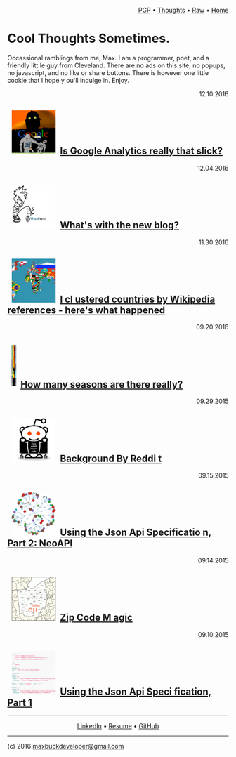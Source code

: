 


<p align=right>
  <a href='maxwellbuck.pub'>PGP</a>
  •
  <a href='fb-highlights.html'>Thoughts</a>
  •
  <a href=INDEX.md>Raw</a>
  •
  <a href='index.html'>Home</a>
  
</p>







# Cool Thoughts Sometimes.

Occassional ramblings from me, Max. I am a programmer, poet, and a friendly litt
le guy from Cleveland.  There are no ads on this site, no popups, no javascript,
 and no like or share buttons.  There is however one little cookie that I hope y
ou'll indulge in. Enjoy. 


<p align=right>12.10.2016</p><h2><img src="images/Google-Big-Brother.png" width=
"100" height="100" 				 hspace="10"><a href=google-analytics-aint-that-slick-hom
ie.html>Is Google Analytics really that slick?</a></h2>
<p align=right>12.04.2016</p><h2><img src="images/fuck-wordpress.jpg" width="100
" height="100" 				 hspace="10"><a href=whats-with-the-new-blog.html>What's with
 the new blog?</a></h2>
<p align=right>11.30.2016</p><h2><img src="images/countries-of-the-world.jpg" wi
dth="100" height="100" 				 hspace="10"><a href=countries-by-wikipedia.html>I cl
ustered countries by Wikipedia references - here's what happened</a></h2>
<p align=right>09.20.2016</p><h2><img src="images/seasons-ftimage.jpg" width="10
0" height="100" 				 hspace="10"><a href=how-many-seasons.html>How many seasons 
are there really?</a></h2>
<p align=right>09.29.2015</p><h2><img src="images/redditapi.png" width="100" hei
ght="100" 				 hspace="10"><a href=background-by-reddit.html>Background By Reddi
t</a></h2>
<p align=right>09.15.2015</p><h2><img src="images/graphdb.png" width="100" heigh
t="100" 				 hspace="10"><a href=json-api-2.html>Using the Json Api Specificatio
n, Part 2: NeoAPI</a></h2>
<p align=right>09.14.2015</p><h2><img src="images/ohio-3-digit-zip-code-map.gif"
 width="100" height="100" 				 hspace="10"><a href=zipcode-magic.html>Zip Code M
agic</a></h2>
<p align=right>09.10.2015</p><h2><img src="images/jsonapiftimage.png" width="100
" height="100" 				 hspace="10"><a href=json-api-1.html>Using the Json Api Speci
fication, Part 1</a></h2>






---

<p align=center>
  <a href='https://www.linkedin.com/pub/max-buck/8b/5b8/a9'>LinkedIn</a>
  •
  <a href='resume.html'>Resume</a>
  •
  <a href='https://github.com/buckmaxwell'>GitHub</a>

</p>

---

(c) 2016 maxbuckdeveloper@gmail.com
